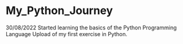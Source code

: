 # My_Python_Journey

30/08/2022
Started learning the basics of the Python Programming Language
Upload of my first exercise in Python.

